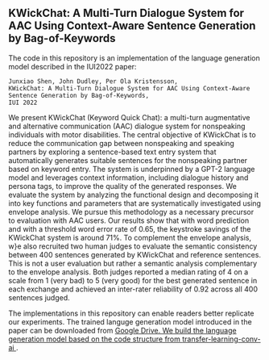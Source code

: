 ## KWickChat: A Multi-Turn Dialogue System for AAC Using Context-Aware Sentence Generation by Bag-of-Keywords
The code in this repository is an implementation of the language generation model described in the IUI2022 paper:

	Junxiao Shen, John Dudley, Per Ola Kristensson,
	KWickChat: A Multi-Turn Dialogue System for AAC Using Context-Aware Sentence Generation by Bag-of-Keywords, 
	IUI 2022
    
    
We present KWickChat (Keyword Quick Chat): a multi-turn augmentative and alternative communication (AAC) dialogue system for nonspeaking individuals with motor disabilities. 
The central objective of KWickChat is to reduce the communication gap between nonspeaking and speaking partners by exploring a sentence-based text entry system that automatically generates suitable sentences for the nonspeaking partner based on keyword entry. 
The system is underpinned by a GPT-2 language model and leverages context information, including dialogue history and persona tags, to improve the quality of the generated responses. We evaluate the system by analyzing the functional design and decomposing it into key functions and parameters that are systematically investigated using envelope analysis. 
We pursue this methodology as a necessary precursor to evaluation with AAC users.
Our results show that with word prediction and with a threshold word error rate of 0.65, the keystroke savings of the KWickChat system is around 71%. To complement the envelope analysis, w}e also recruited two human judges to evaluate the semantic consistency between 400 sentences generated by KWickChat and reference sentences. 
This is not a user evaluation but rather a semantic analysis complementary to the envelope analysis.
Both judges reported a median rating of 4 on a scale from 1 (very bad) to 5 (very good) for the best generated sentence in each exchange and achieved an inter-rater reliability of 0.92 across all 400 sentences judged.

The implementations in this repository can enable readers better replicate our experiments. The trained languge generation model introduced in the paper can be downloaded from <a href="https://drive.google.com/file/d/18UKpfjClRVClnZD590JIoaqb8AsJ4365/view?usp=sharing">Google Drive.
We build the language generation model based on the code structure from <a href="https://github.com/huggingface/transfer-learning-conv-ai">transfer-learning-conv-ai
</a>.
